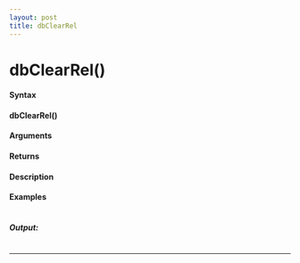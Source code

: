 ```yaml
---
layout: post
title: dbClearRel
---
```


# dbClearRel()


#### Syntax

#### dbClearRel()

#### Arguments

#### Returns

#### Description

#### Examples

```

```

##### Output:

```

```

---